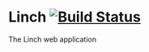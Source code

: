 # Linch [![Build Status](https://travis-ci.org/linchproject/linch.svg)](https://travis-ci.org/linchproject/linch)

The Linch web application